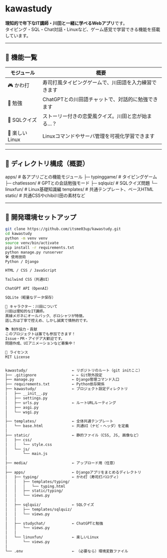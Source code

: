 # kawastudy
**理知的で年下なIT講師・川田と一緒に学べるWebアプリ**です。  
タイピング・SQL・Chat対話・Linuxなど、ゲーム感覚で学習できる機能を搭載しています。

---

## 🌟 機能一覧

| モジュール     | 概要                                         |
|----------------|----------------------------------------------|
| 🎮 かわ打       | 寿司打風タイピングゲームで、川田語を入力練習できます |
| 💬 勉強         | ChatGPTとの川田語チャットで、対話的に勉強できます |
| 🧩 SQLクイズ    | ストーリー付きの恋愛風クイズ。川田と恋が始まる…？ |
| 🐧 楽しいLinux  | Linuxコマンドやサーバ管理を可視化学習できます     |

---

## 📁 ディレクトリ構成（概要）

apps/ # 各アプリごとの機能モジュール
├─ typinggame/ # タイピングゲーム
├─ chatlesson/ # GPTとの会話勉強モード
├─ sqlquiz/ # SQLクイズ問題
└─ linuxfun/ # Linux基礎知識編
templates/ # 共通テンプレート、ベースHTML
static/ # 共通CSSやchibi川田の素材など

---

## 🚀 開発環境セットアップ

```bash
git clone https://github.com/itsme03up/kawastudy.git
cd kawastudy
python -m venv venv
source venv/bin/activate
pip install -r requirements.txt
python manage.py runserver
🛠 使用技術
Python / Django

HTML / CSS / JavaScript

Tailwind CSS（共通UI）

ChatGPT API（OpenAI）

SQLite（軽量なデータ保存）

🎨 キャラクター：川田について
川田は理知的なIT講師。
黒縁メガネにオールバック、ポロシャツが特徴。
話し方は丁寧で控えめ、しかし誠実で情熱的です。

📚 制作協力・貢献
このプロジェクトは誰でも参加できます！
Issue・PR・アイデア大歓迎です。
問題作成、UIアニメーションなど募集中！

📄 ライセンス
MIT License


kawastudy/                    ← リポジトリのルート（git initここ）
├── .gitignore                ← ← Git除外設定
├── manage.py                 ← Django管理コマンド入口
├── requirements.txt          ← Python依存関係
├── kawastudy/                ← プロジェクト設定ディレクトリ
│   ├── __init__.py
│   ├── settings.py
│   ├── urls.py               ← ルートURLルーティング
│   ├── asgi.py
│   └── wsgi.py
│
├── templates/                ← 全体共通テンプレート
│   └── base.html             ← 共通UI（ナビ・ヘッダ）を定義
│
├── static/                   ← 静的ファイル（CSS, JS, 画像など）
│   ├── css/
│   │   └── style.css
│   └── js/
│       └── main.js
│
├── media/                    ← アップロード用（任意）
│
├── apps/                     ← Djangoアプリをまとめるディレクトリ
│   ├── typing/               ← かわ打（寿司打パロディ）
│   │   ├── templates/typing/
│   │   │   └── typing.html
│   │   ├── static/typing/
│   │   └── views.py
│   │
│   ├── sqlquiz/              ← SQLクイズ
│   │   ├── templates/sqlquiz/
│   │   └── views.py
│   │
│   ├── studychat/            ← ChatGPTと勉強
│   │   └── views.py
│   │
│   └── linuxfun/             ← 楽しいLinux
│       └── views.py
│
└── .env                      ← （必要なら）環境変数ファイル
